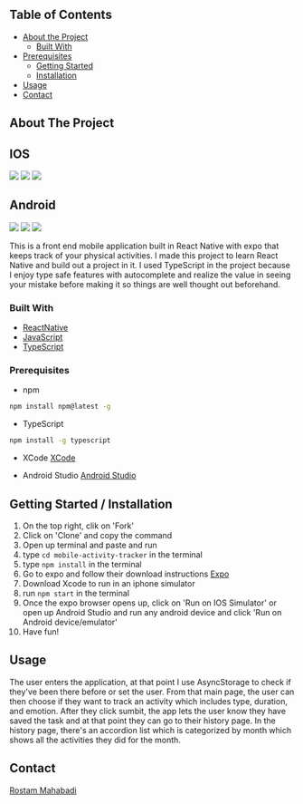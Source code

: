 <!-- TABLE OF CONTENTS -->
## Table of Contents

* [About the Project](#about-the-project)
  * [Built With](#built-with)
* [Prerequisites](#prerequisites)
  * [Getting Started](#getting-started)
  * [Installation](#installation)
* [Usage](#usage)
* [Contact](#contact)

## About The Project
## IOS
![](images/Home.png)
![](images/Activity.png)
![](images/History.png)
## Android
![](images/Home_Android.png)
![](images/Activity_Android.png)
![](images/History_Android.png)

This is a front end mobile application built in React Native with expo that keeps track of your physical activities. I made this project to learn React Native and build out a project in it. I used TypeScript in the project because I enjoy type safe features with autocomplete and realize the value in seeing your mistake before making it so things are well thought out beforehand. 

### Built With

* [ReactNative](https://reactnative.dev/)
* [JavaScript](https://www.javascript.com/)
* [TypeScript](https://www.typescriptlang.org/)

### Prerequisites

* npm
```sh
npm install npm@latest -g
```
* TypeScript
```sh
npm install -g typescript
```

* XCode 
[XCode](https://apps.apple.com/us/app/xcode/id497799835?mt=12)

* Android Studio
[Android Studio](https://developer.android.com/studio)


## Getting Started / Installation

1. On the top right, clik on 'Fork'
2. Click on 'Clone' and copy the command
3. Open up terminal and paste and run
4. type `cd mobile-activity-tracker` in the terminal
5. type `npm install` in the terminal
6. Go to expo and follow their download instructions [Expo](https://expo.io/)
7. Download Xcode to run in an iphone simulator
8. run `npm start` in the terminal
9. Once the expo browser opens up, click on 'Run on IOS Simulator' or open up Android Studio and run any android device and click 'Run on Android device/emulator'
10. Have fun!


## Usage

The user enters the application, at that point I use AsyncStorage to check if they've been there before or set the user. From that main page, the user can then choose if they want to track an activity which includes type, duration, and emotion. After they click sumbit, the app lets the user know they have saved the task and at that point they can go to their history page. In the history page, there's an accordion list which is categorized by month which shows all the activities they did for the month.

## Contact

 [Rostam Mahabadi](https://www.linkedin.com/in/rostam-mahabadi/) 


